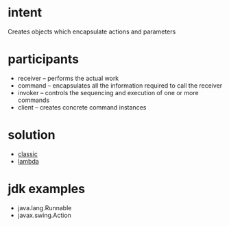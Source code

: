 # intent
Creates objects which encapsulate actions and parameters

# participants
- receiver – performs the actual work
- command – encapsulates all the information required to call the receiver
- invoker – controls the sequencing and execution of one or more commands
- client – creates concrete command instances

# solution
- [classic](../../../src/main/java/com/sda/patterns/behavioral/command/ex1/Client.java)
- [lambda](../../../src/main/java/com/sda/patterns/behavioral/command/challenge/Client.java)

# jdk examples
- java.lang.Runnable
- javax.swing.Action
